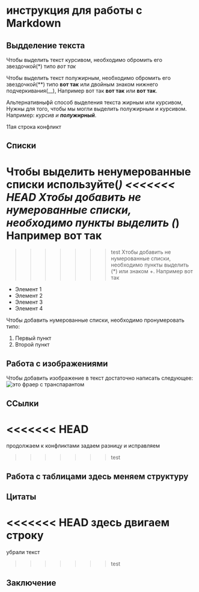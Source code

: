 # инструкция для работы с Markdown

## Выдделение текста

Чтобы выделить текст курсивом, необходимо обромить его звездочкой(*) типо *вот так*

Чтобы выделить текст полужирным, необходимо обромить его звездочкой(**) типо **вот так** или двойным знаком нижнего подчеркивания(__), Например вот так **вот так** или __вот так__.

Альтернативныфй способ выделения текста жирным или курсивом, Нужны для того, чтобы мы могли выделить полужирным и курсивом. Например: _курсив и **полужирный**_.

11ая строка конфликт

## Списки 

Чтобы выделить ненумерованные списки используйте(*)
<<<<<<< HEAD
Xтобы добавить не нумерованные списки, необходимо пункты выделить (*) Например вот так
=======
>>>>>>> test
Xтобы добавить не нумерованные списки, необходимо пункты выделить (*) или знаком +. Например вот так

* Элемент 1
* Элемент 2
* Элемент 3
* Элемент 4

Чтобы добавить нумерованные списки, необходимо пронумеровать типо:
1. Первый пункт
2. Второй пункт

## Работа с изображениями

Чтобы добавить изображение в текст достаточно написать следующее:
![это фраер с транспарантом](jpg.png)

## ССылки 

<<<<<<< HEAD
=======
продолжаем к конфликтами
задаем разницу и исправляем

>>>>>>> test
## Работа с таблицами здесь меняем структуру

## Цитаты   

<<<<<<< HEAD
здесь двигаем строку
=======
убрали текст
>>>>>>> test

## Заключение